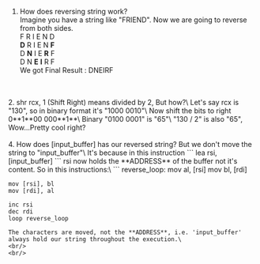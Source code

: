 1. How does reversing string work?\
	Imagine you have a string like "FRIEND". Now we are going to reverse from both sides.\
	F R I E N D\
	**D** R I E N **F**\
	D **N** I E **R** F\
	D N **E** **I** R F\
	We got Final Result : DNEIRF
<br/>
<br/>
2. shr rcx, 1 (Shift Right) means divided by 2, But how?\
Let's say rcx is "130", so in binary format it's "1000 0010"\
Now shift the bits to right 0**1**00 000**1**\
Binary "0100 0001" is "65"\
"130 / 2" is also "65", Wow...Pretty cool right?
<br/>
<br/>
4. How does [input_buffer] has our reversed string? But we don't move the string to "input_buffer"\
	It's because in this instruction ``` lea rsi, [input_buffer] ``` rsi now holds the **ADDRESS** of the buffer not it's content. So in this instructions:\
```
	reverse_loop:
    mov al, [rsi]           
    mov bl, [rdi]           

    mov [rsi], bl           
    mov [rdi], al           

    inc rsi                 
    dec rdi                 
    loop reverse_loop
```
The characters are moved, not the **ADDRESS**, i.e. 'input_buffer' always hold our string throughout the execution.\
<br/>
<br/>
